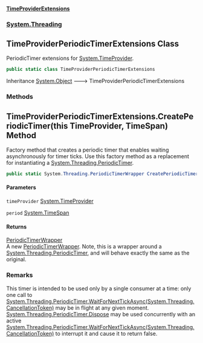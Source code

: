 #### [TimeProviderExtensions](index.md 'index')
### [System.Threading](index.md#System.Threading 'System.Threading')

## TimeProviderPeriodicTimerExtensions Class

PeriodicTimer extensions for [System.TimeProvider](https://docs.microsoft.com/en-us/dotnet/api/System.TimeProvider 'System.TimeProvider').

```csharp
public static class TimeProviderPeriodicTimerExtensions
```

Inheritance [System.Object](https://docs.microsoft.com/en-us/dotnet/api/System.Object 'System.Object') &#129106; TimeProviderPeriodicTimerExtensions
### Methods

<a name='System.Threading.TimeProviderPeriodicTimerExtensions.CreatePeriodicTimer(thisTimeProvider,System.TimeSpan)'></a>

## TimeProviderPeriodicTimerExtensions.CreatePeriodicTimer(this TimeProvider, TimeSpan) Method

Factory method that creates a periodic timer that enables waiting asynchronously for timer ticks.
Use this factory method as a replacement for instantiating a [System.Threading.PeriodicTimer](https://docs.microsoft.com/en-us/dotnet/api/System.Threading.PeriodicTimer 'System.Threading.PeriodicTimer').

```csharp
public static System.Threading.PeriodicTimerWrapper CreatePeriodicTimer(this TimeProvider timeProvider, System.TimeSpan period);
```
#### Parameters

<a name='System.Threading.TimeProviderPeriodicTimerExtensions.CreatePeriodicTimer(thisTimeProvider,System.TimeSpan).timeProvider'></a>

`timeProvider` [System.TimeProvider](https://docs.microsoft.com/en-us/dotnet/api/System.TimeProvider 'System.TimeProvider')

<a name='System.Threading.TimeProviderPeriodicTimerExtensions.CreatePeriodicTimer(thisTimeProvider,System.TimeSpan).period'></a>

`period` [System.TimeSpan](https://docs.microsoft.com/en-us/dotnet/api/System.TimeSpan 'System.TimeSpan')

#### Returns
[PeriodicTimerWrapper](System.Threading.PeriodicTimerWrapper.md 'System.Threading.PeriodicTimerWrapper')  
A new [PeriodicTimerWrapper](System.Threading.PeriodicTimerWrapper.md 'System.Threading.PeriodicTimerWrapper').
Note, this is a wrapper around a [System.Threading.PeriodicTimer](https://docs.microsoft.com/en-us/dotnet/api/System.Threading.PeriodicTimer 'System.Threading.PeriodicTimer'),
and will behave exactly the same as the original.

### Remarks
This timer is intended to be used only by a single consumer at a time: only one call to [System.Threading.PeriodicTimer.WaitForNextTickAsync(System.Threading.CancellationToken)](https://docs.microsoft.com/en-us/dotnet/api/System.Threading.PeriodicTimer.WaitForNextTickAsync#System_Threading_PeriodicTimer_WaitForNextTickAsync_System_Threading_CancellationToken_ 'System.Threading.PeriodicTimer.WaitForNextTickAsync(System.Threading.CancellationToken)')
may be in flight at any given moment. [System.Threading.PeriodicTimer.Dispose](https://docs.microsoft.com/en-us/dotnet/api/System.Threading.PeriodicTimer.Dispose 'System.Threading.PeriodicTimer.Dispose') may be used concurrently with an active [System.Threading.PeriodicTimer.WaitForNextTickAsync(System.Threading.CancellationToken)](https://docs.microsoft.com/en-us/dotnet/api/System.Threading.PeriodicTimer.WaitForNextTickAsync#System_Threading_PeriodicTimer_WaitForNextTickAsync_System_Threading_CancellationToken_ 'System.Threading.PeriodicTimer.WaitForNextTickAsync(System.Threading.CancellationToken)')
to interrupt it and cause it to return false.